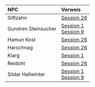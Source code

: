 | NPC | Verweis |
|:------------|:-----------------|
| Giftzahn | [Session 26](https://lolindhir.github.io/PnP/campaigns/starter/sessions/session026) |
| Gundren Steinsucher | [Session 1](https://lolindhir.github.io/PnP/campaigns/starter/sessions/session001)<br>[Session 9](https://lolindhir.github.io/PnP/campaigns/starter/sessions/session009) |
| Hamun Kost | [Session 26](https://lolindhir.github.io/PnP/campaigns/starter/sessions/session026) |
| Harschnag | [Session 26](https://lolindhir.github.io/PnP/campaigns/starter/sessions/session026) |
| Klarg | [Session 1](https://lolindhir.github.io/PnP/campaigns/starter/sessions/session001) |
| Reidoht | [Session 26](https://lolindhir.github.io/PnP/campaigns/starter/sessions/session026) |
| Sildar Hallwinter | [Session 1](https://lolindhir.github.io/PnP/campaigns/starter/sessions/session001)<br>[Session 9](https://lolindhir.github.io/PnP/campaigns/starter/sessions/session009) |
